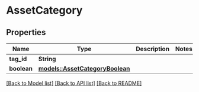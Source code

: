 # AssetCategory

## Properties

Name | Type | Description | Notes
------------ | ------------- | ------------- | -------------
**tag_id** | **String** |  | 
**boolean** | [**models::AssetCategoryBoolean**](AssetCategoryBoolean.md) |  | 

[[Back to Model list]](../README.md#documentation-for-models) [[Back to API list]](../README.md#documentation-for-api-endpoints) [[Back to README]](../README.md)


